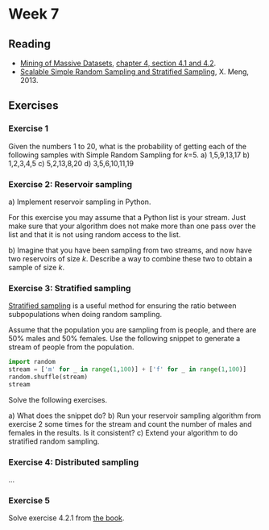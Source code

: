 # Week 7
## Reading
- [Mining of Massive Datasets](http://www.mmds.org/#book), [chapter 4, section 4.1 and 4.2](http://infolab.stanford.edu/~ullman/mmds/ch4.pdf).
- [Scalable Simple Random Sampling and Stratified Sampling](http://proceedings.mlr.press/v28/meng13a.pdf), X. Meng, 2013.

## Exercises
### Exercise 1
Given the numbers 1 to 20, what is the probability of getting each of the following samples with Simple Random Sampling for _k_=5.
a) 1,5,9,13,17
b) 1,2,3,4,5
c) 5,2,13,8,20
d) 3,5,6,10,11,19

### Exercise 2: Reservoir sampling
a) Implement reservoir sampling in Python.

For this exercise you may assume that a Python list is your stream. Just make sure that your algorithm does not make more than one pass over the list and that it is not using random access to the list.

b) Imagine that you have been sampling from two streams, and now have two reservoirs of size _k_. Describe a way to combine these two to obtain a sample of size _k_. 

### Exercise 3: Stratified sampling
[Stratified sampling](https://en.wikipedia.org/wiki/Stratified_sampling) is a useful method for ensuring the ratio between subpopulations when doing random sampling.

Assume that the population you are sampling from is people, and there are 50% males and 50% females. Use the following snippet to generate a stream of people from the population.

```python
import random
stream = ['m' for _ in range(1,100)] + ['f' for _ in range(1,100)]
random.shuffle(stream)
stream
```

Solve the following exercises.

a) What does the snippet do?
b) Run your reservoir sampling algorithm from exercise 2 some times for the stream and count the number of males and females in the results. Is it consistent?
c) Extend your algorithm to do stratified random sampling.

### Exercise 4: Distributed sampling
...

### Exercise 5
Solve exercise 4.2.1 from [the book](http://infolab.stanford.edu/~ullman/mmds/ch4.pdf).